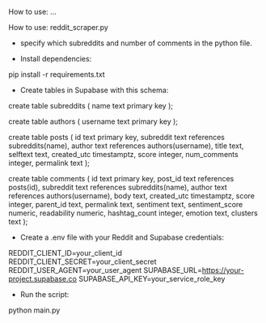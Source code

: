 How to use:
...

How to use:
reddit_scraper.py

- specify which subreddits and number of comments in the python file.

- Install dependencies:

pip install -r requirements.txt

- Create tables in Supabase with this schema:

create table subreddits (
name text primary key
);

create table authors (
username text primary key
);

create table posts (
id text primary key,
subreddit text references subreddits(name),
author text references authors(username),
title text,
selftext text,
created_utc timestamptz,
score integer,
num_comments integer,
permalink text
);

create table comments (
id text primary key,
post_id text references posts(id),
subreddit text references subreddits(name),
author text references authors(username),
body text,
created_utc timestamptz,
score integer,
parent_id text,
permalink text,
sentiment text,
sentiment_score numeric,
readability numeric,
hashtag_count integer,
emotion text,
clusters text
);

- Create a .env file with your Reddit and Supabase credentials:

REDDIT_CLIENT_ID=your_client_id
REDDIT_CLIENT_SECRET=your_client_secret
REDDIT_USER_AGENT=your_user_agent
SUPABASE_URL=https://your-project.supabase.co
SUPABASE_API_KEY=your_service_role_key

- Run the script:

python main.py
